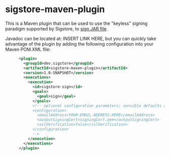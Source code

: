 # sigstore-maven-plugin

This is a Maven plugin that can be used to use the "keyless" signing paradigm supported by Sigstore, to [sign JAR file](https://docs.oracle.com/javase/tutorial/deployment/jar/intro.html). 

Javadoc can be located at:  INSERT LINK HERE, but you can quickly take advantage of the plugin by adding the following configuration into your Maven POM.XML file:

```xml
      <plugin>
        <groupId>dev.sigstore</groupId>
        <artifactId>sigstore-maven-plugin</artifactId>
        <version>1.0-SNAPSHOT</version>
        <executions>
          <execution>
            <id>sigstore-sign</id>
            <goals>
              <goal>sign</goal>
            </goals>
            <!-- optional configuration parameters; sensible defaults are chosen
            <configuration>
              <emailAddress>YOUR-EMAIL-ADDRESS-HERE</emailAddress>
              <outputSigningCert>signingCert.pem</outputSigningCert>
              <sslVerification>false</sslVerification>
            </configuration>
            -->
          </execution>
        </executions>
      </plugin>
```
